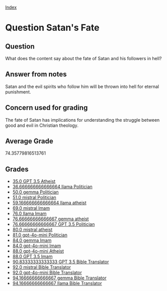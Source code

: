 
[Index](../../index.md)
# Question Satan's Fate
## Question
What does the content say about the fate of Satan and his followers in hell?

## Answer from notes
Satan and the evil spirits who follow him will be thrown into hell for eternal punishment.

## Concern used for grading
The fate of Satan has implications for understanding the struggle between good and evil in Christian theology.

## Average Grade
74.35779816513761

## Grades
 * [35.0 GPT 3.5 Atheist](../answers/GPT_3.5_Atheist/Satan_s_Fate.md)
 * [36.666666666666664 llama Politician](../answers/llama_Politician/Satan_s_Fate.md)
 * [50.0 gemma Politician](../answers/gemma_Politician/Satan_s_Fate.md)
 * [51.0 mistral Politician](../answers/mistral_Politician/Satan_s_Fate.md)
 * [59.166666666666664 llama atheist](../answers/llama_atheist/Satan_s_Fate.md)
 * [69.0 mistral Imam](../answers/mistral_Imam/Satan_s_Fate.md)
 * [76.0 llama Imam](../answers/llama_Imam/Satan_s_Fate.md)
 * [76.66666666666667 gemma atheist](../answers/gemma_atheist/Satan_s_Fate.md)
 * [76.66666666666667 GPT 3.5 Politician](../answers/GPT_3.5_Politician/Satan_s_Fate.md)
 * [80.0 mistral atheist](../answers/mistral_atheist/Satan_s_Fate.md)
 * [81.0 gpt-4o-mini Politician](../answers/gpt-4o-mini_Politician/Satan_s_Fate.md)
 * [84.0 gemma Imam](../answers/gemma_Imam/Satan_s_Fate.md)
 * [84.0 gpt-4o-mini Imam](../answers/gpt-4o-mini_Imam/Satan_s_Fate.md)
 * [88.0 gpt-4o-mini Atheist](../answers/gpt-4o-mini_Atheist/Satan_s_Fate.md)
 * [88.0 GPT 3.5 Imam](../answers/GPT_3.5_Imam/Satan_s_Fate.md)
 * [90.83333333333333 GPT 3.5 Bible Translator](../answers/GPT_3.5_Bible_Translator/Satan_s_Fate.md)
 * [92.0 mistral Bible Translator](../answers/mistral_Bible_Translator/Satan_s_Fate.md)
 * [92.0 gpt-4o-mini Bible Translator](../answers/gpt-4o-mini_Bible_Translator/Satan_s_Fate.md)
 * [94.16666666666667 gemma Bible Translator](../answers/gemma_Bible_Translator/Satan_s_Fate.md)
 * [94.16666666666667 llama Bible Translator](../answers/llama_Bible_Translator/Satan_s_Fate.md)
